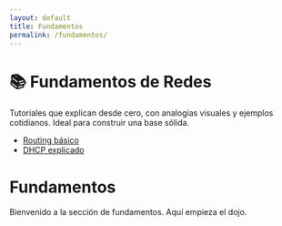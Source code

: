 ```yaml
---
layout: default
title: Fundamentos
permalink: /fundamentos/
---
```


# 📚 Fundamentos de Redes

Tutoriales que explican desde cero, con analogías visuales y ejemplos cotidianos. Ideal para construir una base sólida.

- [Routing básico](/fundamentos/routing-basico)
- [DHCP explicado](/fundamentos/dhcp)


# Fundamentos

Bienvenido a la sección de fundamentos. Aquí empieza el dojo.
